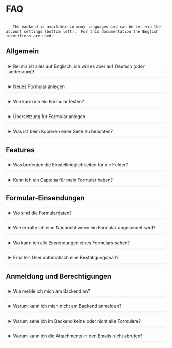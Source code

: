 # FAQ

<style>
details {
  box-shadow: 0 .2rem .5rem rgba(0,0,0,.05),0 0 .0625rem rgba(0,0,0,.1);
  border-radius: .2rem;
  padding: 0.5rem;
  margin-bottom: 1em;
  /* font-size: var(--admonition-font-size); */
}
</style>

```{include} snippets/wiphint.md
```

```{admonition} Multilanguage
   The backend is available in many languages and can be set via the account settings (bottom left).  For this documentation the English identifiers are used.
```

## Allgemein

<details>
<summary>Bei mir ist alles auf Englisch, ich will es aber auf Deutsch (oder andersrum)!</summary>

Die Backendsprache wird automatisch durch die Browser-Präferenz festgelegt.
Soll trotdem eine andere Sprache im Backend gewünscht sein, kann diese in den
Account-Einstellungen festegelgt werden (unten links "Username" → "Account")

</details>

<details>
<summary>Neues Formular anlegen</summary>

Über das "Seiten"/"Pages"-Menü in den gewünschten Bereich/Container navigieren
und via "Unterseite hinzufügen"/"Add child page" eine neue Seite hinzufügen und
auf der neuen Seite dann "Form Fields". Im Anschluss kann die Seite publiziert
werden (Button "Publish" unten auf der Seite).

</details>

<details>
<summary>Wie kann ich ein Formular testen?</summary>

So lange Sie niemanden den "Link" des veröffentlichten Formulars mitteilen, können Sie - und jede*r andere die/der diesen Link kennt - das Formular testen.

Weiter gibt es noch die Option, ein Formular bzw. eine Seite nur für einen eingeschränkten Benutzerkreis zugänglich zu machen:

*Formular > Status > Privatssphäre ändern*:

- Privat, nur für angemeldete Benutzer einsehbar
- Privat, einsehbar mit folgendem Passwort

</details>

<details>
<summary>Übersetzung für Formular anlegen</summary>

Für eine existierende Formular-Seite kann eine Übersetzung angelegt werden: Via
"Translate" im Seiten-Actions-Menü. Hierbei wird im entsprechenden Seitenbaum
der anderen Sprache eine Kopie dieser Seite mit den ursprünglichen Inhalten
angelegt. Diese Inhalte auf der neuen Seite sind dann manuell zu übersetzen/überschreiben.

</details>

<details>
<summary>Was ist beim Kopieren einer Seite zu beachten?</summary>

Nach dem Kopieren eines Formular sollte der *slug/Kurztitel* geprüft und angepasst werden:  
*Formular > Promote/Veröffentlichung > Slug/Kurztitel*

</details>

## Features

<details>
<summary>Was bedeuten die Einstellmöglichkeiten für die Felder?</summary>

Siehe [Felder](fields.md).

</details>

<details>
<summary>Kann ich ein Captcha für mein Formular haben?</summary>

Ja. Auf der Backendseite eines Formulars in den Reiter "Settings" wechseln und
"Use captcha" aktivieren und die Seite publizieren.

</details>

## Formular-Einsendungen

<details>
<summary>Wo sind die Formulardaten?</summary>

Formulardaten werden standardmäßig im System gespeichert. Über den
Navigationspunkt "Forms" können die submissions der einzelnen Formulare
eingesehen werden und auch exportiert (Excel, CSV) werden.

Weiter bietet jedes Formular eine Einstellung, dass submissions an eine
definierte Email-Adresse ("To adress") versendet werden. Diese - und weitere zugehörige
Einstellungen wie z.B. "Subject" - sind auf der Formularseite am Ende zu finden.

</details>

<details>
<summary>Wie erhalte ich eine Nachricht wenn ein Formular abgesendet wird?</summary>

Grundsätzlich werden alle Formular-Einsendungen im System gespeichert (siehe nächster FAQ-Punkt).

Zusätzlich kann eine Email mit den Formulardaten bei jeder Einsendung versendet werden. Hierzu
tragen Sie im Formular-Backend im Feld "An-Adresse" die von Ihnen gewünschte Empfänger-Emailadresse sowie einen einen Betreff im Feld "Betreff" ein. Der Betreff ist für für alle Einsendungen dieses Formulars identisch und kann z.B. für eine Emailpostfach-Eingangsregel genutzt werden.

</details>

<details>
<summary>Wo kann ich alle Einsendungen eines Formulars sehen?</summary>

Auf der Formular-Backend-Seite sind die "Form page submissions" direkt unter dem Formulartitel mit der Anzahl der gesamten Einsendungen sowie dem Datum der letzten Einsendung verlinkt.

Auf der verlinkten Seite der Formular-Einsendungen besteht die Möglichkeit die Einsendungen in einer tabellarischen Darstellung zu prüfen, nach Datum zu filtern oder sie im Excel-Format zu exportieren.

</details>

<details>
<summary>Erhalten User automatisch eine Bestätigungsmail?</summary>

Nein. Das Formulartool kann keine automatischen Bestätigungsemails an User versenden,
da es den User "nicht kennt". Auch wenn in einem Formular ein Feld "Email"
zusammengestellt wurde, weiß das Formulartool nicht, was dieses Feld inhaltlich ausdrückt.

</details>

## Anmeldung und Berechtigungen

<details>
<summary>Wie melde ich mich am Backend an?</summary>

Eine beliebige Seite unterhalb von "/admin/" aufrufen und die Login-Seite fragt
die Credentials ab.

</details>

<details>
<summary>Warum kann ich mich nicht am Backend anmelden?</summary>

Aktuell muss eine bestimmte Gruppenmitgliedschaft (siehe `env.template`) erfüllt
sein, damit ein Login möglich ist.

</details>

<details>
<summary>Warum sehe ich im Backend keine oder nicht alle Formulare?</summary>

Die Seiten und Funktionen im Backend sind über Permissions eingeschränkt. Diese
Permissions hängen an der Gruppenmitgliedschaft von Usern.

Jeder User "sieht" z.B. nur die Seiten/Formulare, für die sie oder er
berechtigt ist.

Weiter sind die Formulare über "Container-Seiten" zusammengefasst, damit über
diese "Container-Seiten" Gruppen-Berechtigungen zugewiesen werden können.

</details>

<details>
<summary>Warum kann ich die Attachments in den Emails nicht abrufen?</summary>

Der Abruf von hochgeladenen Dateien (Dokumente oder Bilder) ist nur über einen
authentifizierten Request möglich. Die Authentifizierung erfolgt entweder über
einen freigegebenen IP-Bereich/-Adresse oder über einen Login im Backend.

</details>
